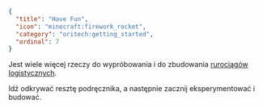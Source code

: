 ```json
{
  "title": "Have Fun",
  "icon": "minecraft:firework_rocket",
  "category": "oritech:getting_started",
  "ordinal": 7
}
```

Jest wiele więcej rzeczy do wypróbowania i do zbudowania [rurociągów logistycznych](^oritech:logistics).

Idź odkrywać resztę podręcznika, a następnie zacznij eksperymentować i budować.